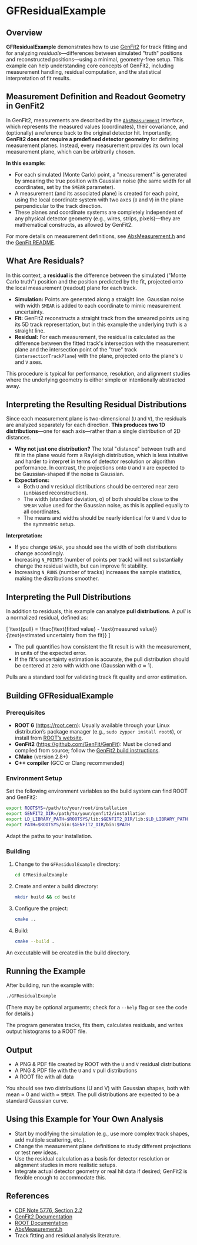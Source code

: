 # GFResidualExample

## Overview

**GFResidualExample** demonstrates how to use [GenFit2](https://github.com/GenFit/GenFit) for track fitting and for analyzing *residuals*—differences between simulated "truth" positions and reconstructed positions—using a minimal, geometry-free setup.
This example can help understanding core concepts of GenFit2, including measurement handling, residual computation, and the statistical interpretation of fit results.

## Measurement Definition and Readout Geometry in GenFit2

In GenFit2, measurements are described by the [`AbsMeasurement`](https://github.com/GenFit/GenFit/blob/master/core/include/AbsMeasurement.h) interface, which represents the measured values (coordinates), their covariance, and (optionally) a reference back to the original detector hit.
Importantly, **GenFit2 does not require a predefined detector geometry** for defining measurement planes.
Instead, every measurement provides its own local measurement plane, which can be arbitrarily chosen.

**In this example:**
- For each simulated (Monte Carlo) point, a "measurement" is generated by smearing the true position with Gaussian noise (the same width for all coordinates, set by the `SMEAR` parameter).
- A measurement (and its associated plane) is created for each point, using the local coordinate system with two axes (`U` and `V`) in the plane perpendicular to the track direction.
- These planes and coordinate systems are completely independent of any physical detector geometry (e.g., wires, strips, pixels)—they are mathematical constructs, as allowed by GenFit2.

For more details on measurement definitions, see [AbsMeasurement.h](https://github.com/GenFit/GenFit/blob/master/core/include/AbsMeasurement.h) and the [GenFit README](https://github.com/GenFit/GenFit/blob/master/README.md).

## What Are Residuals?

In this context, a **residual** is the difference between the simulated ("Monte Carlo truth") position and the position predicted by the fit, projected onto the local measurement (readout) plane for each track.

- **Simulation:**
  Points are generated along a straight line.
  Gaussian noise with width `SMEAR` is added to each coordinate to mimic measurement uncertainty.
- **Fit:**
  GenFit2 reconstructs a straight track from the smeared points using its 5D track representation, but in this example the underlying truth is a straight line.
- **Residual:**
  For each measurement, the residual is calculated as the difference between the fitted track's intersection with the measurement plane and the intersection point of the "true" track (`intersectionTrackPlane`) with the plane, projected onto the plane's `U` and `V` axes.

This procedure is typical for performance, resolution, and alignment studies where the underlying geometry is either simple or intentionally abstracted away.

## Interpreting the Resulting Residual Distributions

Since each measurement plane is two-dimensional (`U` and `V`), the residuals are analyzed separately for each direction.
**This produces two 1D distributions**—one for each axis—rather than a single distribution of 2D distances.

- **Why not just one distribution?**
  The total "distance" between truth and fit in the plane would form a Rayleigh distribution, which is less intuitive and harder to interpret in terms of detector resolution or algorithm performance. In contrast, the projections onto `U` and `V` are expected to be Gaussian-shaped if the noise is Gaussian.
- **Expectations:**
  - Both `U` and `V` residual distributions should be centered near zero (unbiased reconstruction).
  - The width (standard deviation, σ) of both should be close to the `SMEAR` value used for the Gaussian noise, as this is applied equally to all coordinates.
  - The means and widths should be nearly identical for `U` and `V` due to the symmetric setup.

**Interpretation:**
- If you change `SMEAR`, you should see the width of both distributions change accordingly.
- Increasing `N_POINTS` (number of points per track) will not substantially change the residual width, but can improve fit stability.
- Increasing `N_RUNS` (number of tracks) increases the sample statistics, making the distributions smoother.

## Interpreting the Pull Distributions

In addition to residuals, this example can analyze **pull distributions**.
A *pull* is a normalized residual, defined as:

\[
\text{pull} = \frac{\text{fitted value} - \text{measured value}}{\text{estimated uncertainty from the fit}}
\]

- The pull quantifies how consistent the fit result is with the measurement, in units of the expected error.
- If the fit's uncertainty estimation is accurate, the pull distribution should be centered at zero with width one (Gaussian with σ ≈ 1).

Pulls are a standard tool for validating track fit quality and error estimation.

## Building GFResidualExample

### Prerequisites

- **ROOT 6** (https://root.cern): Usually available through your Linux distribution’s package manager (e.g., `sudo zypper install root6`), or install from [ROOT’s website](https://root.cern/install/).
- **GenFit2** (https://github.com/GenFit/GenFit): Must be cloned and compiled from source; follow the [GenFit2 build instructions](https://github.com/GenFit/GenFit).
- **CMake** (version 2.8+)
- **C++ compiler** (GCC or Clang recommended)

### Environment Setup

Set the following environment variables so the build system can find ROOT and GenFit2:

```sh
export ROOTSYS=/path/to/your/root/installation
export GENFIT2_DIR=/path/to/your/genfit2/installation
export LD_LIBRARY_PATH=$ROOTSYS/lib:$GENFIT2_DIR/lib:$LD_LIBRARY_PATH
export PATH=$ROOTSYS/bin:$GENFIT2_DIR/bin:$PATH
```

Adapt the paths to your installation.

### Building

1. Change to the `GFResidualExample` directory:
    ```sh
    cd GFResidualExample
    ```
2. Create and enter a build directory:
    ```sh
    mkdir build && cd build
    ```
3. Configure the project:
    ```sh
    cmake ..
    ```
4. Build:
    ```sh
    cmake --build .
    ```

An executable will be created in the build directory.

## Running the Example

After building, run the example with:

```sh
./GFResidualExample
```

(There may be optional arguments; check for a `--help` flag or see the code for details.)

The program generates tracks, fits them, calculates residuals, and writes output histograms to a ROOT file.

## Output

- A PNG & PDF file created by ROOT with the `U` and `V` residual distributions
- A PNG & PDF file with the `U` and `V` pull distributions
- A ROOT file with all data

You should see two distributions (U and V) with Gaussian shapes, both with mean ≈ 0 and width ≈ `SMEAR`.
The pull distributions are expected to be a standard Gaussian curve.

## Using this Example for Your Own Analysis

- Start by modifying the simulation (e.g., use more complex track shapes, add multiple scattering, etc.).
- Change the measurement plane definitions to study different projections or test new ideas.
- Use the residual calculation as a basis for detector resolution or alignment studies in more realistic setups.
- Integrate actual detector geometry or real hit data if desired; GenFit2 is flexible enough to accommodate this.


## References

- [CDF Note 5776, Section 2.2](https://hep-physics.rockefeller.edu/luc/technical_reports/cdf5776_pulls.pdf)
- [GenFit2 Documentation](https://github.com/GenFit/GenFit)
- [ROOT Documentation](https://root.cern/manual/)
- [AbsMeasurement.h](https://github.com/GenFit/GenFit/blob/master/core/include/AbsMeasurement.h)
- Track fitting and residual analysis literature.


